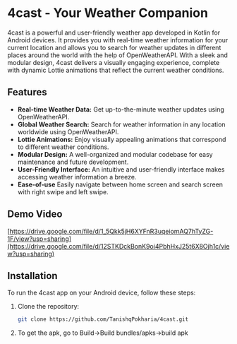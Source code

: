 # 4cast - Your Weather Companion


4cast is a powerful and user-friendly weather app developed in Kotlin for Android devices. It provides you with real-time weather information for your current location and allows you to search for weather updates in different places around the world with the help of OpenWeatherAPI. With a sleek and modular design, 4cast delivers a visually engaging experience, complete with dynamic Lottie animations that reflect the current weather conditions.


## Features

- **Real-time Weather Data:** Get up-to-the-minute weather updates using OpenWeatherAPI.
- **Global Weather Search:** Search for weather information in any location worldwide using OpenWeatherAPI.
- **Lottie Animations:** Enjoy visually appealing animations that correspond to different weather conditions.
- **Modular Design:** A well-organized and modular codebase for easy maintenance and future development.
- **User-Friendly Interface:** An intuitive and user-friendly interface makes accessing weather information a breeze.
- **Ease-of-use** Easily navigate between home screen and search screen with right swipe and left swipe.
## Demo Video

[https://drive.google.com/file/d/1_5Qkk5jH6XYFnR3uqeiomAQ7hTyZG-1F/view?usp=sharing](https://drive.google.com/file/d/12STKDckBonK9oi4PbhHxJ25t6X8Ojh1c/view?usp=sharing)

## Installation

To run the 4cast app on your Android device, follow these steps:

1. Clone the repository:

   ```bash
   git clone https://github.com/TanishqPokharia/4cast.git

2. To get the apk, go to Build->Build bundles/apks->build apk

